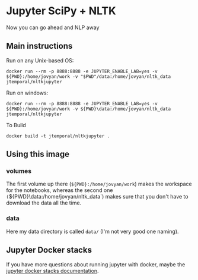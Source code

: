 # Jupyter SciPy + NLTK

Now you can go ahead and NLP away

## Main instructions

Run on any Unix-based OS:

```
docker run --rm -p 8888:8888 -e JUPYTER_ENABLE_LAB=yes -v ${PWD}:/home/jovyan/work -v "$PWD"/data:/home/jovyan/nltk_data jtemporal/nltkjupyter
```

Run on windows:

```
docker run --rm -p 8888:8888 -e JUPYTER_ENABLE_LAB=yes -v ${PWD}:/home/jovyan/work -v ${PWD}\data:/home/jovyan/nltk_data jtemporal/nltkjupyter
```

To Build
```
docker build -t jtemporal/nltkjupyter .
```

## Using this image

### volumes

The first volume up there (`${PWD}:/home/jovyan/work`) makes the workspace for the notebooks, whereas the second one `(`${PWD}\data:/home/jovyan/nltk_data`) makes sure that you don't have to download the data all the time.

### data

Here my data directory is called `data/` (I'm not very good one naming). 

## Jupyter Docker stacks

If you have more questions about running jupyter with docker, maybe the [jupyter docker stacks documentation](http://jupyter-docker-stacks.readthedocs.io/).
